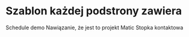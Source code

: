 
# Szablon każdej podstrony zawiera
Schedule demo
Nawiązanie, że jest to projekt Matic
Stopka kontaktowa
